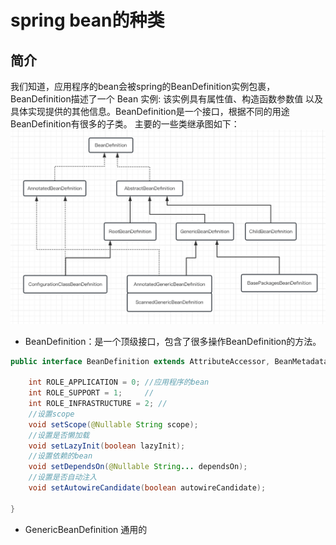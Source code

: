# spring bean的种类
## 简介
我们知道，应用程序的bean会被spring的BeanDefinition实例包裹，BeanDefinition描述了一个 Bean 实例: 该实例具有属性值、构造函数参数值
以及具体实现提供的其他信息。BeanDefinition是一个接口，根据不同的用途BeanDefinition有很多的子类。
主要的一些类继承图如下：
![BeanDefinition的类图](../../img/BeanDefinition.png)

- BeanDefinition：是一个顶级接口，包含了很多操作BeanDefinition的方法。
```java
public interface BeanDefinition extends AttributeAccessor, BeanMetadataElement {
    
    int ROLE_APPLICATION = 0; //应用程序的bean
    int ROLE_SUPPORT = 1;     //
    int ROLE_INFRASTRUCTURE = 2; //
    //设置scope
    void setScope(@Nullable String scope);
    //设置是否懒加载
	void setLazyInit(boolean lazyInit);
    //设置依赖的bean
	void setDependsOn(@Nullable String... dependsOn);
    //设置是否自动注入
	void setAutowireCandidate(boolean autowireCandidate);

}
```

- GenericBeanDefinition 通用的

